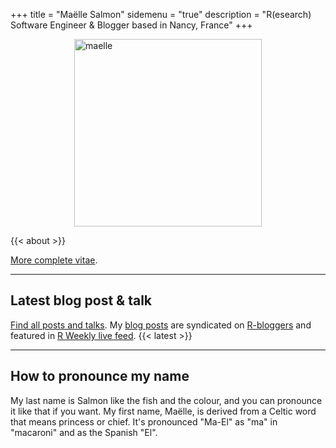 +++
title = "Maëlle Salmon"
sidemenu = "true"
description = "R(esearch) Software Engineer & Blogger based in Nancy, France"
+++

<img src="../img/barbie_office.jpg" style="display: block;margin-left: auto;margin-right: auto" alt="maelle" width="300">

{{< about >}}

[More complete vitae](/bio/).

<hr>

## Latest blog post & talk

[Find all posts and talks](/all/). My [blog posts](/post/) are syndicated on <a href="http://www.r-bloggers.com/">R-bloggers</a> and featured in [R Weekly live feed](https://rweekly.org/live).
{{< latest >}}

<hr>

## How to pronounce my name

My last name is Salmon like the fish and the colour, and you can pronounce it like that if you want. My first name, Maëlle, is derived from a Celtic word that means princess or chief. It's pronounced "Ma-El" as "ma" in "macaroni" and as the Spanish "El". 
